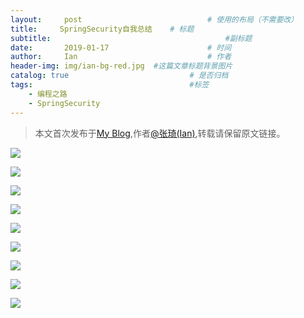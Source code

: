 ```yaml
---
layout:     post             				# 使用的布局（不需要改）
title:     SpringSecurity自我总结    # 标题 
subtitle:    					  				#副标题
date:       2019-01-17  					# 时间
author:     Ian                  			# 作者
header-img: img/ian-bg-red.jpg	#这篇文章标题背景图片
catalog: true                        	# 是否归档
tags:                              		#标签
    - 编程之路
    - SpringSecurity
---
```


> 本文首次发布于[My Blog](http://uniquezhangqi.top),作者[@张琦(Ian)](http://uniquezhangqi.top/about/),转载请保留原文链接。


![](https://tva1.sinaimg.cn/large/007S8ZIlgy1gh14ppfrutj30u00vdadw.jpg)

![](https://tva1.sinaimg.cn/large/007S8ZIlgy1gh14qa3669j30ur0u0tc8.jpg)

![](https://tva1.sinaimg.cn/large/007S8ZIlgy1gh14r32os2j30u0107wjm.jpg)

![](https://tva1.sinaimg.cn/large/007S8ZIlgy1gh14rysz53j30u00wfdke.jpg)

![](https://tva1.sinaimg.cn/large/007S8ZIlgy1gh14shcugaj30u00yb78q.jpg)

![](https://tva1.sinaimg.cn/large/007S8ZIlgy1gh14nvzddzj30y40mwgod.jpg)

![](https://tva1.sinaimg.cn/large/007S8ZIlgy1gh14vzuchwj30ya0nagqf.jpg)

![](https://tva1.sinaimg.cn/large/007S8ZIlgy1gh14tjwvouj30u00y9whx.jpg)

![](https://tva1.sinaimg.cn/large/007S8ZIlgy1gh14u515xdj30vy0oadi7.jpg)


